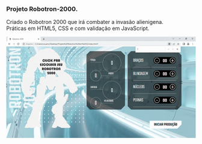 ###   Projeto Robotron-2000. </br>
Criado o Robotron 2000 que irá combater a invasão alienigena.</br>
Práticas em HTML5, CSS e com validação em JavaScript.</br>

![ Robotron-2000 ](https://github.com/robsonalves04/Projeto_Robotron/blob/main/robotrongif.gif)
